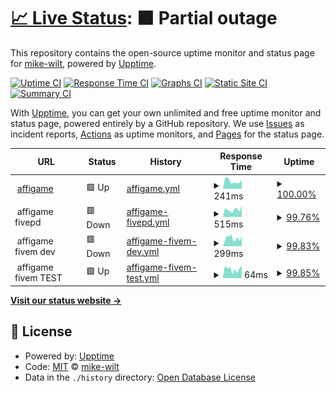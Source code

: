 # [📈 Live Status](https://mike-wilt.github.io//upptime): <!--live status--> **🟧 Partial outage**

This repository contains the open-source uptime monitor and status page for [mike-wilt](https://mike-wilt.github.io//upptime), powered by [Upptime](https://github.com/upptime/upptime).

[![Uptime CI](https://github.com/mike-wilt//upptime/workflows/Uptime%20CI/badge.svg)](https://github.com/mike-wilt//upptime/actions?query=workflow%3A%22Uptime+CI%22)
[![Response Time CI](https://github.com/mike-wilt//upptime/workflows/Response%20Time%20CI/badge.svg)](https://github.com/mike-wilt//upptime/actions?query=workflow%3A%22Response+Time+CI%22)
[![Graphs CI](https://github.com/mike-wilt//upptime/workflows/Graphs%20CI/badge.svg)](https://github.com/mike-wilt//upptime/actions?query=workflow%3A%22Graphs+CI%22)
[![Static Site CI](https://github.com/mike-wilt//upptime/workflows/Static%20Site%20CI/badge.svg)](https://github.com/mike-wilt//upptime/actions?query=workflow%3A%22Static+Site+CI%22)
[![Summary CI](https://github.com/mike-wilt//upptime/workflows/Summary%20CI/badge.svg)](https://github.com/mike-wilt//upptime/actions?query=workflow%3A%22Summary+CI%22)

With [Upptime](https://upptime.js.org), you can get your own unlimited and free uptime monitor and status page, powered entirely by a GitHub repository. We use [Issues](https://github.com/mike-wilt//upptime/issues) as incident reports, [Actions](https://github.com/mike-wilt//upptime/actions) as uptime monitors, and [Pages](https://mike-wilt.github.io//upptime) for the status page.

<!--start: status pages-->
<!-- This summary is generated by Upptime (https://github.com/upptime/upptime) -->
<!-- Do not edit this manually, your changes will be overwritten -->
<!-- prettier-ignore -->
| URL | Status | History | Response Time | Uptime |
| --- | ------ | ------- | ------------- | ------ |
| <img alt="" src="https://icons.duckduckgo.com/ip3/www.affigame.com.ico" height="13"> [affigame](https://www.affigame.com) | 🟩 Up | [affigame.yml](https://github.com/mike-wilt/upptime/commits/HEAD/history/affigame.yml) | <details><summary><img alt="Response time graph" src="./graphs/affigame/response-time-week.png" height="20"> 241ms</summary><br><a href="https://mike-wilt.github.io/upptime/history/affigame"><img alt="Response time 494" src="https://img.shields.io/endpoint?url=https%3A%2F%2Fraw.githubusercontent.com%2Fmike-wilt%2Fupptime%2FHEAD%2Fapi%2Faffigame%2Fresponse-time.json"></a><br><a href="https://mike-wilt.github.io/upptime/history/affigame"><img alt="24-hour response time 290" src="https://img.shields.io/endpoint?url=https%3A%2F%2Fraw.githubusercontent.com%2Fmike-wilt%2Fupptime%2FHEAD%2Fapi%2Faffigame%2Fresponse-time-day.json"></a><br><a href="https://mike-wilt.github.io/upptime/history/affigame"><img alt="7-day response time 241" src="https://img.shields.io/endpoint?url=https%3A%2F%2Fraw.githubusercontent.com%2Fmike-wilt%2Fupptime%2FHEAD%2Fapi%2Faffigame%2Fresponse-time-week.json"></a><br><a href="https://mike-wilt.github.io/upptime/history/affigame"><img alt="30-day response time 494" src="https://img.shields.io/endpoint?url=https%3A%2F%2Fraw.githubusercontent.com%2Fmike-wilt%2Fupptime%2FHEAD%2Fapi%2Faffigame%2Fresponse-time-month.json"></a><br><a href="https://mike-wilt.github.io/upptime/history/affigame"><img alt="1-year response time 494" src="https://img.shields.io/endpoint?url=https%3A%2F%2Fraw.githubusercontent.com%2Fmike-wilt%2Fupptime%2FHEAD%2Fapi%2Faffigame%2Fresponse-time-year.json"></a></details> | <details><summary><a href="https://mike-wilt.github.io/upptime/history/affigame">100.00%</a></summary><a href="https://mike-wilt.github.io/upptime/history/affigame"><img alt="All-time uptime 99.90%" src="https://img.shields.io/endpoint?url=https%3A%2F%2Fraw.githubusercontent.com%2Fmike-wilt%2Fupptime%2FHEAD%2Fapi%2Faffigame%2Fuptime.json"></a><br><a href="https://mike-wilt.github.io/upptime/history/affigame"><img alt="24-hour uptime 100.00%" src="https://img.shields.io/endpoint?url=https%3A%2F%2Fraw.githubusercontent.com%2Fmike-wilt%2Fupptime%2FHEAD%2Fapi%2Faffigame%2Fuptime-day.json"></a><br><a href="https://mike-wilt.github.io/upptime/history/affigame"><img alt="7-day uptime 100.00%" src="https://img.shields.io/endpoint?url=https%3A%2F%2Fraw.githubusercontent.com%2Fmike-wilt%2Fupptime%2FHEAD%2Fapi%2Faffigame%2Fuptime-week.json"></a><br><a href="https://mike-wilt.github.io/upptime/history/affigame"><img alt="30-day uptime 99.90%" src="https://img.shields.io/endpoint?url=https%3A%2F%2Fraw.githubusercontent.com%2Fmike-wilt%2Fupptime%2FHEAD%2Fapi%2Faffigame%2Fuptime-month.json"></a><br><a href="https://mike-wilt.github.io/upptime/history/affigame"><img alt="1-year uptime 99.90%" src="https://img.shields.io/endpoint?url=https%3A%2F%2Fraw.githubusercontent.com%2Fmike-wilt%2Fupptime%2FHEAD%2Fapi%2Faffigame%2Fuptime-year.json"></a></details>
| <img alt="" src="https://www.affigame.com/wp-content/uploads/2022/10/affigame5-36x36-1.png" height="13"> affigame fivepd | 🟥 Down | [affigame-fivepd.yml](https://github.com/mike-wilt/upptime/commits/HEAD/history/affigame-fivepd.yml) | <details><summary><img alt="Response time graph" src="./graphs/affigame-fivepd/response-time-week.png" height="20"> 515ms</summary><br><a href="https://mike-wilt.github.io/upptime/history/affigame-fivepd"><img alt="Response time 454" src="https://img.shields.io/endpoint?url=https%3A%2F%2Fraw.githubusercontent.com%2Fmike-wilt%2Fupptime%2FHEAD%2Fapi%2Faffigame-fivepd%2Fresponse-time.json"></a><br><a href="https://mike-wilt.github.io/upptime/history/affigame-fivepd"><img alt="24-hour response time 811" src="https://img.shields.io/endpoint?url=https%3A%2F%2Fraw.githubusercontent.com%2Fmike-wilt%2Fupptime%2FHEAD%2Fapi%2Faffigame-fivepd%2Fresponse-time-day.json"></a><br><a href="https://mike-wilt.github.io/upptime/history/affigame-fivepd"><img alt="7-day response time 515" src="https://img.shields.io/endpoint?url=https%3A%2F%2Fraw.githubusercontent.com%2Fmike-wilt%2Fupptime%2FHEAD%2Fapi%2Faffigame-fivepd%2Fresponse-time-week.json"></a><br><a href="https://mike-wilt.github.io/upptime/history/affigame-fivepd"><img alt="30-day response time 454" src="https://img.shields.io/endpoint?url=https%3A%2F%2Fraw.githubusercontent.com%2Fmike-wilt%2Fupptime%2FHEAD%2Fapi%2Faffigame-fivepd%2Fresponse-time-month.json"></a><br><a href="https://mike-wilt.github.io/upptime/history/affigame-fivepd"><img alt="1-year response time 454" src="https://img.shields.io/endpoint?url=https%3A%2F%2Fraw.githubusercontent.com%2Fmike-wilt%2Fupptime%2FHEAD%2Fapi%2Faffigame-fivepd%2Fresponse-time-year.json"></a></details> | <details><summary><a href="https://mike-wilt.github.io/upptime/history/affigame-fivepd">99.76%</a></summary><a href="https://mike-wilt.github.io/upptime/history/affigame-fivepd"><img alt="All-time uptime 99.90%" src="https://img.shields.io/endpoint?url=https%3A%2F%2Fraw.githubusercontent.com%2Fmike-wilt%2Fupptime%2FHEAD%2Fapi%2Faffigame-fivepd%2Fuptime.json"></a><br><a href="https://mike-wilt.github.io/upptime/history/affigame-fivepd"><img alt="24-hour uptime 99.13%" src="https://img.shields.io/endpoint?url=https%3A%2F%2Fraw.githubusercontent.com%2Fmike-wilt%2Fupptime%2FHEAD%2Fapi%2Faffigame-fivepd%2Fuptime-day.json"></a><br><a href="https://mike-wilt.github.io/upptime/history/affigame-fivepd"><img alt="7-day uptime 99.76%" src="https://img.shields.io/endpoint?url=https%3A%2F%2Fraw.githubusercontent.com%2Fmike-wilt%2Fupptime%2FHEAD%2Fapi%2Faffigame-fivepd%2Fuptime-week.json"></a><br><a href="https://mike-wilt.github.io/upptime/history/affigame-fivepd"><img alt="30-day uptime 99.90%" src="https://img.shields.io/endpoint?url=https%3A%2F%2Fraw.githubusercontent.com%2Fmike-wilt%2Fupptime%2FHEAD%2Fapi%2Faffigame-fivepd%2Fuptime-month.json"></a><br><a href="https://mike-wilt.github.io/upptime/history/affigame-fivepd"><img alt="1-year uptime 99.90%" src="https://img.shields.io/endpoint?url=https%3A%2F%2Fraw.githubusercontent.com%2Fmike-wilt%2Fupptime%2FHEAD%2Fapi%2Faffigame-fivepd%2Fuptime-year.json"></a></details>
| <img alt="" src="https://www.affigame.com/wp-content/uploads/2022/10/affigame5-36x36-1.png" height="13"> affigame fivem dev | 🟥 Down | [affigame-fivem-dev.yml](https://github.com/mike-wilt/upptime/commits/HEAD/history/affigame-fivem-dev.yml) | <details><summary><img alt="Response time graph" src="./graphs/affigame-fivem-dev/response-time-week.png" height="20"> 299ms</summary><br><a href="https://mike-wilt.github.io/upptime/history/affigame-fivem-dev"><img alt="Response time 318" src="https://img.shields.io/endpoint?url=https%3A%2F%2Fraw.githubusercontent.com%2Fmike-wilt%2Fupptime%2FHEAD%2Fapi%2Faffigame-fivem-dev%2Fresponse-time.json"></a><br><a href="https://mike-wilt.github.io/upptime/history/affigame-fivem-dev"><img alt="24-hour response time 389" src="https://img.shields.io/endpoint?url=https%3A%2F%2Fraw.githubusercontent.com%2Fmike-wilt%2Fupptime%2FHEAD%2Fapi%2Faffigame-fivem-dev%2Fresponse-time-day.json"></a><br><a href="https://mike-wilt.github.io/upptime/history/affigame-fivem-dev"><img alt="7-day response time 299" src="https://img.shields.io/endpoint?url=https%3A%2F%2Fraw.githubusercontent.com%2Fmike-wilt%2Fupptime%2FHEAD%2Fapi%2Faffigame-fivem-dev%2Fresponse-time-week.json"></a><br><a href="https://mike-wilt.github.io/upptime/history/affigame-fivem-dev"><img alt="30-day response time 318" src="https://img.shields.io/endpoint?url=https%3A%2F%2Fraw.githubusercontent.com%2Fmike-wilt%2Fupptime%2FHEAD%2Fapi%2Faffigame-fivem-dev%2Fresponse-time-month.json"></a><br><a href="https://mike-wilt.github.io/upptime/history/affigame-fivem-dev"><img alt="1-year response time 318" src="https://img.shields.io/endpoint?url=https%3A%2F%2Fraw.githubusercontent.com%2Fmike-wilt%2Fupptime%2FHEAD%2Fapi%2Faffigame-fivem-dev%2Fresponse-time-year.json"></a></details> | <details><summary><a href="https://mike-wilt.github.io/upptime/history/affigame-fivem-dev">99.83%</a></summary><a href="https://mike-wilt.github.io/upptime/history/affigame-fivem-dev"><img alt="All-time uptime 99.92%" src="https://img.shields.io/endpoint?url=https%3A%2F%2Fraw.githubusercontent.com%2Fmike-wilt%2Fupptime%2FHEAD%2Fapi%2Faffigame-fivem-dev%2Fuptime.json"></a><br><a href="https://mike-wilt.github.io/upptime/history/affigame-fivem-dev"><img alt="24-hour uptime 99.17%" src="https://img.shields.io/endpoint?url=https%3A%2F%2Fraw.githubusercontent.com%2Fmike-wilt%2Fupptime%2FHEAD%2Fapi%2Faffigame-fivem-dev%2Fuptime-day.json"></a><br><a href="https://mike-wilt.github.io/upptime/history/affigame-fivem-dev"><img alt="7-day uptime 99.83%" src="https://img.shields.io/endpoint?url=https%3A%2F%2Fraw.githubusercontent.com%2Fmike-wilt%2Fupptime%2FHEAD%2Fapi%2Faffigame-fivem-dev%2Fuptime-week.json"></a><br><a href="https://mike-wilt.github.io/upptime/history/affigame-fivem-dev"><img alt="30-day uptime 99.92%" src="https://img.shields.io/endpoint?url=https%3A%2F%2Fraw.githubusercontent.com%2Fmike-wilt%2Fupptime%2FHEAD%2Fapi%2Faffigame-fivem-dev%2Fuptime-month.json"></a><br><a href="https://mike-wilt.github.io/upptime/history/affigame-fivem-dev"><img alt="1-year uptime 99.92%" src="https://img.shields.io/endpoint?url=https%3A%2F%2Fraw.githubusercontent.com%2Fmike-wilt%2Fupptime%2FHEAD%2Fapi%2Faffigame-fivem-dev%2Fuptime-year.json"></a></details>
| <img alt="" src="https://www.affigame.com/wp-content/uploads/2022/10/affigame5-36x36-1.png" height="13"> affigame fivem TEST | 🟩 Up | [affigame-fivem-test.yml](https://github.com/mike-wilt/upptime/commits/HEAD/history/affigame-fivem-test.yml) | <details><summary><img alt="Response time graph" src="./graphs/affigame-fivem-test/response-time-week.png" height="20"> 64ms</summary><br><a href="https://mike-wilt.github.io/upptime/history/affigame-fivem-test"><img alt="Response time 68" src="https://img.shields.io/endpoint?url=https%3A%2F%2Fraw.githubusercontent.com%2Fmike-wilt%2Fupptime%2FHEAD%2Fapi%2Faffigame-fivem-test%2Fresponse-time.json"></a><br><a href="https://mike-wilt.github.io/upptime/history/affigame-fivem-test"><img alt="24-hour response time 87" src="https://img.shields.io/endpoint?url=https%3A%2F%2Fraw.githubusercontent.com%2Fmike-wilt%2Fupptime%2FHEAD%2Fapi%2Faffigame-fivem-test%2Fresponse-time-day.json"></a><br><a href="https://mike-wilt.github.io/upptime/history/affigame-fivem-test"><img alt="7-day response time 64" src="https://img.shields.io/endpoint?url=https%3A%2F%2Fraw.githubusercontent.com%2Fmike-wilt%2Fupptime%2FHEAD%2Fapi%2Faffigame-fivem-test%2Fresponse-time-week.json"></a><br><a href="https://mike-wilt.github.io/upptime/history/affigame-fivem-test"><img alt="30-day response time 68" src="https://img.shields.io/endpoint?url=https%3A%2F%2Fraw.githubusercontent.com%2Fmike-wilt%2Fupptime%2FHEAD%2Fapi%2Faffigame-fivem-test%2Fresponse-time-month.json"></a><br><a href="https://mike-wilt.github.io/upptime/history/affigame-fivem-test"><img alt="1-year response time 68" src="https://img.shields.io/endpoint?url=https%3A%2F%2Fraw.githubusercontent.com%2Fmike-wilt%2Fupptime%2FHEAD%2Fapi%2Faffigame-fivem-test%2Fresponse-time-year.json"></a></details> | <details><summary><a href="https://mike-wilt.github.io/upptime/history/affigame-fivem-test">99.85%</a></summary><a href="https://mike-wilt.github.io/upptime/history/affigame-fivem-test"><img alt="All-time uptime 99.95%" src="https://img.shields.io/endpoint?url=https%3A%2F%2Fraw.githubusercontent.com%2Fmike-wilt%2Fupptime%2FHEAD%2Fapi%2Faffigame-fivem-test%2Fuptime.json"></a><br><a href="https://mike-wilt.github.io/upptime/history/affigame-fivem-test"><img alt="24-hour uptime 99.26%" src="https://img.shields.io/endpoint?url=https%3A%2F%2Fraw.githubusercontent.com%2Fmike-wilt%2Fupptime%2FHEAD%2Fapi%2Faffigame-fivem-test%2Fuptime-day.json"></a><br><a href="https://mike-wilt.github.io/upptime/history/affigame-fivem-test"><img alt="7-day uptime 99.85%" src="https://img.shields.io/endpoint?url=https%3A%2F%2Fraw.githubusercontent.com%2Fmike-wilt%2Fupptime%2FHEAD%2Fapi%2Faffigame-fivem-test%2Fuptime-week.json"></a><br><a href="https://mike-wilt.github.io/upptime/history/affigame-fivem-test"><img alt="30-day uptime 99.95%" src="https://img.shields.io/endpoint?url=https%3A%2F%2Fraw.githubusercontent.com%2Fmike-wilt%2Fupptime%2FHEAD%2Fapi%2Faffigame-fivem-test%2Fuptime-month.json"></a><br><a href="https://mike-wilt.github.io/upptime/history/affigame-fivem-test"><img alt="1-year uptime 99.95%" src="https://img.shields.io/endpoint?url=https%3A%2F%2Fraw.githubusercontent.com%2Fmike-wilt%2Fupptime%2FHEAD%2Fapi%2Faffigame-fivem-test%2Fuptime-year.json"></a></details>

<!--end: status pages-->

[**Visit our status website →**](https://mike-wilt.github.io//upptime)

## 📄 License

- Powered by: [Upptime](https://github.com/upptime/upptime)
- Code: [MIT](./LICENSE) © [mike-wilt](https://mike-wilt.github.io//upptime)
- Data in the `./history` directory: [Open Database License](https://opendatacommons.org/licenses/odbl/1-0/)
